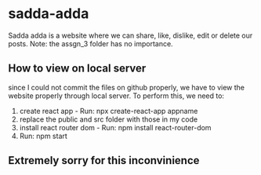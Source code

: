 # sadda-adda
Sadda adda is a website where we can share, like, dislike, edit or delete our posts. Note: the assgn_3 folder has no importance.
## How to view on local server
since I could not commit the files on github properly, we have to view the website properly through local server. To perform this, we need to:
1. create react app - Run: npx create-react-app appname
2. replace the public and src folder with those in my code
3. install react router dom - Run: npm install react-router-dom
4. Run: npm start
## Extremely sorry for this inconvinience 
